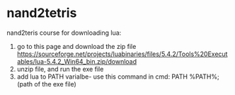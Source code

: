 # nand2tetris
nand2teris course
for downloading lua:
1. go to this page and download the zip file https://sourceforge.net/projects/luabinaries/files/5.4.2/Tools%20Executables/lua-5.4.2_Win64_bin.zip/download
2. unzip file, and run the exe file
3. add lua to PATH varialbe- use this command in cmd: PATH %PATH%;(path of the exe file)
